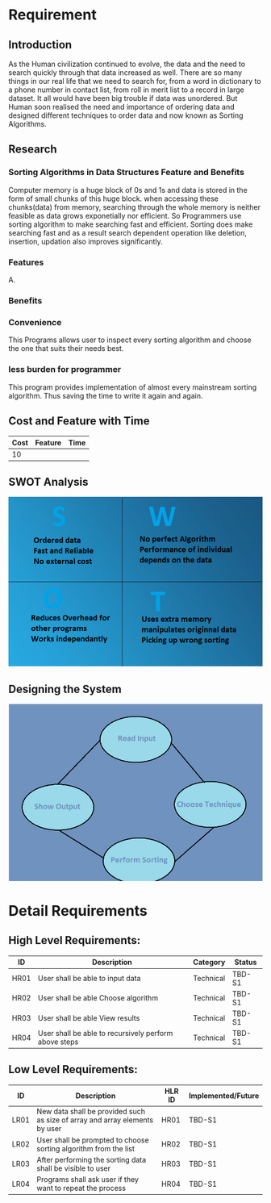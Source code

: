 # Requirement

## Introduction

As the Human civilization continued to evolve, the data and the need to search quickly through that data
increased as well. There are so many things in our real life that we need to search for, from a word in
dictionary to a phone number in contact list, from roll in merit list to a record in large dataset. It
all would have been big trouble if data was unordered.
But Human soon realised the need and importance of ordering data and designed different techniques to
order data and now known as Sorting Algorithms.

## Research

### Sorting Algorithms in Data Structures Feature and Benefits

Computer memory is a huge block of  0s and 1s and data is stored in the form of small chunks of this huge
block. when accessing these chunks(data) from memory, searching through the whole memory is neither
feasible as data grows exponetially nor efficient.
So Programmers use sorting algorithm to make searching fast and efficient. 
Sorting does make searching fast and as a result search dependent operation like deletion, insertion,
updation also improves significantly.

### Features

A. 

### Benefits

### Convenience

This Programs allows user to inspect every sorting algorithm and choose the one that suits their needs
best.

### less burden for programmer

This program provides implementation of almost every mainstream sorting algorithm. Thus saving the time
to write it again and again.

## Cost and Feature with Time
Cost |  Feature  |    Time    | 
-------|---------|----------------|
10 |   |   |

## SWOT Analysis

![SWOT](SWOT.png)

## Designing the System

![Design](Design.png)

# Detail Requirements

## High Level Requirements:

ID |  Description  |    Category    |     Status    |
-------|---------|----------------|----------------|
HR01 | User shall be able to input data  |  Technical | TBD-S1
HR02 | User shall be able Choose algorithm|  Technical | TBD-S1
HR03 | User shall be able View results  |  Technical | TBD-S1
HR04 | User shall be able to recursively perform above steps  |  Technical | TBD-S1

## Low Level Requirements:

ID |  Description  |    HLR ID    |     Implemented/Future    |
-------|---------|----------------|----------------|
LR01 | New data shall be provided such as size of array and array elements by user  |  HR01 | TBD-S1
LR02 | User shall be prompted to choose sorting algorithm from the list|  HR02 | TBD-S1
LR03 | After performing the sorting data shall be visible to user  |  HR03 | TBD-S1
LR04 | Programs shall ask user if they want to repeat the process  |  HR04 | TBD-S1